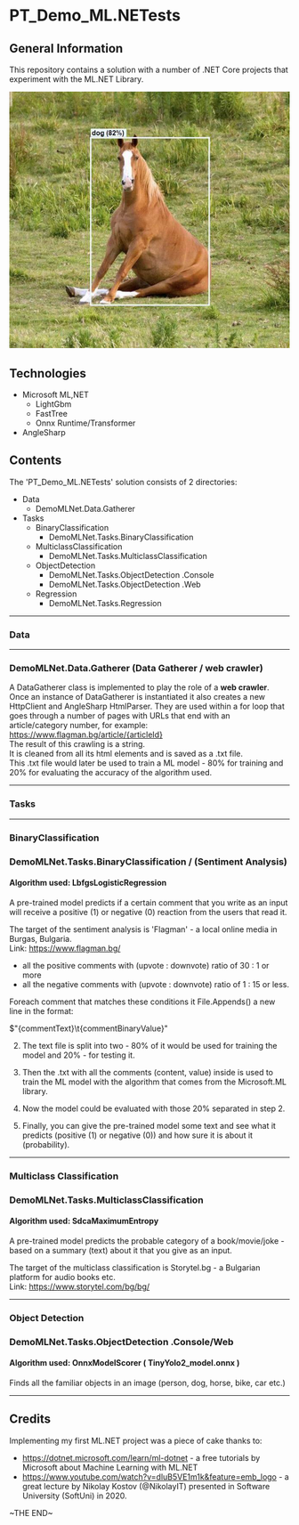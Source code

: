 # PT_Demo_ML.NETests

## General Information

This repository contains a solution with a number of .NET Core projects that experiment with the ML.NET Library.

![Horse Object Detected](PT_Demo_ML.NETests_cover.jpg)

## Technologies

- Microsoft ML,NET
  - LightGbm
  - FastTree
  - Onnx Runtime/Transformer
- AngleSharp

## Contents

The 'PT_Demo_ML.NETests' solution consists of 2 directories:

- Data
  - DemoMLNet.Data.Gatherer
- Tasks
  - BinaryClassification
    - DemoMLNet.Tasks.BinaryClassification
  - MulticlassClassification
    - DemoMLNet.Tasks.MulticlassClassification
  - ObjectDetection
    - DemoMLNet.Tasks.ObjectDetection .Console
    - DemoMLNet.Tasks.ObjectDetection .Web
  - Regression
    - DemoMLNet.Tasks.Regression

---

### Data

---

### DemoMLNet.Data.Gatherer (Data Gatherer / web crawler)

A DataGatherer class is implemented to play the role of a **web crawler**.  
Once an instance of DataGatherer is instantiated it also creates a new HttpClient and AngleSharp HtmlParser.
They are used within a for loop that goes through a number of pages with URLs that end with an article/category number, for example:  
https://www.flagman.bg/article/{articleId}  
The result of this crawling is a string.  
It is cleaned from all its html elements and is saved as a .txt file.  
This .txt file would later be used to train a ML model - 80% for training and 20% for evaluating the accuracy of the algorithm used.

---

### Tasks

---

### BinaryClassification

### DemoMLNet.Tasks.BinaryClassification / (Sentiment Analysis)

#### **Algorithm used: LbfgsLogisticRegression**

A pre-trained model predicts if a certain comment that you write as an input will receive a positive (1) or negative (0) reaction from the users that read it.

The target of the sentiment analysis is 'Flagman' - a local online media in Burgas, Bulgaria.  
Link: https://www.flagman.bg/

- all the positive comments with (upvote : downvote) ratio of 30 : 1 or more
- all the negative comments with (upvote : downvote) ratio of 1 : 15 or less.

Foreach comment that matches these conditions it File.Appends() a new line in the format:

$"{commentText}\t{commentBinaryValue}"

2. The text file is split into two - 80% of it would be used for training the model and 20% - for testing it.

3. Then the .txt with all the comments (content, value) inside is used to train the ML model with the algorithm that comes from the Microsoft.ML library.

4. Now the model could be evaluated with those 20% separated in step 2.

5. Finally, you can give the pre-trained model some text and see what it predicts (positive (1) or negative (0)) and how sure it is about it (probability).

---

### Multiclass Classification

### DemoMLNet.Tasks.MulticlassClassification

#### **Algorithm used: SdcaMaximumEntropy**

A pre-trained model predicts the probable category of a book/movie/joke - based on a summary (text) about it that you give as an input.

The target of the multiclass classification is Storytel.bg - a Bulgarian platform for audio books etc.  
Link: https://www.storytel.com/bg/bg/

---

### Object Detection

### DemoMLNet.Tasks.ObjectDetection .Console/Web

#### **Algorithm used: OnnxModelScorer ( TinyYolo2_model.onnx )**

Finds all the familiar objects in an image (person, dog, horse, bike, car etc.)

---

## Credits

Implementing my first ML.NET project was a piece of cake thanks to:

- https://dotnet.microsoft.com/learn/ml-dotnet - a free tutorials by Microsoft about Machine Learning with ML.NET
- https://www.youtube.com/watch?v=dluB5VE1m1k&feature=emb_logo - a great lecture by Nikolay Kostov (@NikolayIT) presented in Software University (SoftUni) in 2020.

\~THE END\~
